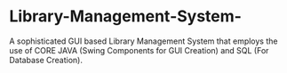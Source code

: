 # Library-Management-System-
A sophisticated GUI based Library Management System that employs the use of CORE JAVA (Swing Components for GUI Creation) and SQL (For Database Creation).

